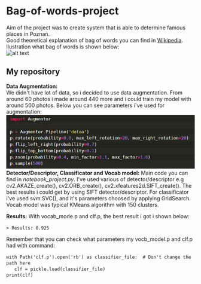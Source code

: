 # Bag-of-words-project  

Aim of the project was to create system that is able to determine famous places in Poznań.  
Good theoretical explanation of bag of words you can find in [Wikipedia](https://en.wikipedia.org/wiki/Bag-of-words_model).  
Ilustration what bag of words is shown below:  
![alt text](https://www.analyticssteps.com/backend/media/uploads/2019/09/06/image-20190906164045-2.jpeg)  

## My repository
**Data Augmentation:**  
We didn't have lot of data, so i decided to use data augmentation. From around 60 photos i made around 440 more and i could train my model with around 500 photos. Below you can see parameters i've used for augmentation:  
![Screenshot](photos/augmentation.PNG)  
**Detector/Descriptor, Classificator and Vocab model:**
Main code you can find in *notebook_project.py*. I've used various of detector/descriptor e.g cv2.AKAZE_create(), cv2.ORB_create(), cv2.xfeatures2d.SIFT_create().
The best results i could get by using SIFT detector/descriptor. For classificator i've used svm.SVC(), and it's parameters choosed by applying GridSearch. Vocab model was typical KMeans algorithm with 150 clusters.

**Results:**
With vocab_mode.p and clf.p, the best result i got i shown below:  
```
> Results: 0.925   
```
 Remember that you can check what parameters my vocb_model.p and clf.p had with command:  
 ```
 with Path('clf.p').open('rb') as classifier_file:  # Don't change the path here
    clf = pickle.load(classifier_file)
print(clf)
 ```




